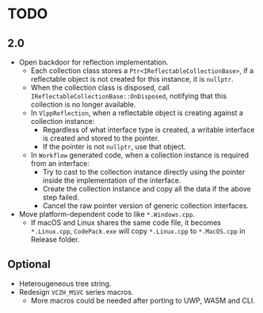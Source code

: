 # TODO

## 2.0

- Open backdoor for reflection implementation.
  - Each collection class stores a `Ptr<IReflectableCollectionBase>`, if a reflectable object is not created for this instance, it is `nullptr`.
  - When the collection class is disposed, call `IReflectableCollectionBase::OnDisposed`, notifying that this collection is no longer available.
  - In `VlppReflection`, when a reflectable object is creating against a collection instance:
    - Regardless of what interface type is created, a writable interface is created and stored to the pointer.
    - If the pointer is not `nullptr`, use that object.
  - In `Workflow` generated code, when a collection instance is required from an interface:
    - Try to cast to the collection instance directly using the pointer inside the implementation of the interface.
    - Create the collection instance and copy all the data if the above step failed.
    - Cancel the raw pointer version of generic collection interfaces.
- Move platform-dependent code to like `*.Windows.cpp`.
  - If macOS and Linux shares the same code file, it becomes `*.Linux.cpp`, `CodePack.exe` will copy `*.Linux.cpp` to `*.MacOS.cpp` in Release folder.

## Optional

- Heterougeneous tree string.
- Redesign `VCZH_MSVC` series macros.
  - More macros could be needed after porting to UWP, WASM and CLI.
